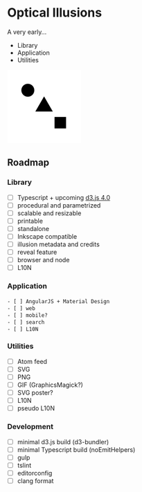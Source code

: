 # Optical Illusions

A very early&hellip;

- Library
- Application
- Utilities

![preview](./build/thumbnails/gif/all.gif "animation")

## Roadmap

### Library
  - [ ] Typescript + upcoming [d3.js 4.0](https://github.com/d3)
  - [ ] procedural and parametrized
  - [ ] scalable and resizable
  - [ ] printable
  - [ ] standalone
  - [ ] Inkscape compatible
  - [ ] illusion metadata and credits
  - [ ] reveal feature
  - [ ] browser and node
  - [ ] L10N

  ### Application
    - [ ] AngularJS + Material Design
    - [ ] web
    - [ ] mobile?
    - [ ] search
    - [ ] L10N

### Utilities
  - [ ] Atom feed
  - [ ] SVG
  - [ ] PNG
  - [ ] GIF (GraphicsMagick?)
  - [ ] SVG poster?
  - [ ] L10N
  - [ ] pseudo L10N

### Development
  - [ ] minimal d3.js build (d3-bundler)
  - [ ] minimal Typescript build (noEmitHelpers)
  - [ ] gulp
  - [ ] tslint
  - [ ] editorconfig
  - [ ] clang format
